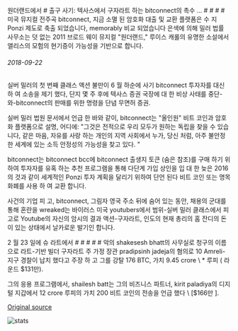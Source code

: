 원더랜드에서 # 출구 사기: 텍사스에서 구자라트 하는 bitconnect의 촉수 ... # # # # 미국 뮤지컬 전주곡 bitconnect, 지금 소멸 된 암호화 대출 및 교환 플랫폼은 수 지 Ponzi 제도로 축출 되었습니다, memorably 비교 되었습니다 은색에 의해 밀러 법률 사무소는 덧 없는 2011 브로드 웨이 뮤지컬 "원더랜드," 루이스 캐롤의 유명한 소설에서 앨리스의 모험의 현기증이 가능성을 기반으로 합니다.

###### 2018-09-22

실버 밀러의 첫 번째 클래스 액션 불만이 6 월 하순에 사기 bitconnect 투자자를 대신 하 여 소송을 제기 했다, 단지 몇 주 후에 텍사스 증권 국장에 대 한 비상 사태를 중단-와-bitconnect의 판매를 위한 명령을 단념 무면허 증권.

실버 밀러 법원 문서에서 언급 한 바와 같이, bitconnect는 "올인원" 비트 코인과 암호화 플랫폼으로 설명, 어디에: "그것은 전적으로 우리 모두가 원하는 독립을 찾을 수 있습니다, 같은 마음, 자유를 사랑 하는 개인의 지역 사회에서 누가, 당신 처럼, 아주 불안정 한 세계에 있는 소득 안정성의 가능성을 찾고 있다. "

bitconnect는 bitconnect bcc에 bitconnect 출생지 토큰 (숨은 참조)를 구매 하기 위하여 투자자를 유혹 하는 추천 프로그램을 통해 다단계 가입 상인을 입 대 한 늦은 2016의 것과 같이 세계적인 Ponzi 투자 계획을 달리기 위하여 단언 된다 비트 코인 또는 명목 화폐를 사용 하 여 교환 합니다.

사건의 기업 피 고, bitconnect, 그림자 영국 주소 뒤에 숨어 있는 동안, 채용의 군대를 통해 혼란을 wreaked는 바이러스 미국 youtubers에서 범위-실버 밀러 클래스에서 피 고로 Youtube의 자신의 암시의 결과 액션-구자라트, 인도의 현재 총리의 홈 잔디의 돈이 있는 상태에서 날카로운 발기인 합니다.

2 월 23 일에 슈 라트에서 # # # # # 악의 shakesesh bhatt의 사무실로 청구의 이름으로 라트-기반 빌더 구자라트 주 가정 장관 pradipsinh jadeja의 혐의로 10 Amreli-지구 경찰이 납치 했다고 주장 하 고 그를 강탈 176 BTC, 가치 9.45 crore \ * 루피 ( 라운드 $131만).

그의 응용 프로그램에서, shailesh batt는 그의 비즈니스 파트너, kirit paladiya의 디지털 지갑에서 12 crore 루피의 가치 200 비트 코인의 전송을 언급 했다 \ [$166만 \].

[Original source](https://cointelegraph.com/news/exit-scam-in-wonderland-bitconnects-tentacles-from-texas-to-gujarat)

![stats](https://c.statcounter.com/11760860/0/a89fa40b/1/ "stats")
